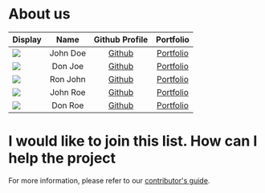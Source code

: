 # About us

Display | Name | Github Profile | Portfolio 
---|:---:|:---:|:---:
![](https://via.placeholder.com/100.png?text=Photo) | John Doe | [Github](https://github.com/) | [Portfolio](docs/team/JohnDoe.md)
![](https://via.placeholder.com/100.png?text=Photo) | Don Joe | [Github](https://github.com/) | [Portfolio](docs/team/JohnDoe.md)
![](https://via.placeholder.com/100.png?text=Photo) | Ron John | [Github](https://github.com/) | [Portfolio](docs/team/JohnDoe.md)
![](https://via.placeholder.com/100.png?text=Photo) | John Roe | [Github](https://github.com/) | [Portfolio](docs/team/JohnDoe.md)
![](https://via.placeholder.com/100.png?text=Photo) | Don Roe | [Github](https://github.com/) | [Portfolio](docs/team/JohnDoe.md)

# I would like to join this list. How can I help the project

For more information, please refer to our [contributor's guide](https://oss-generic.github.io/process/).
